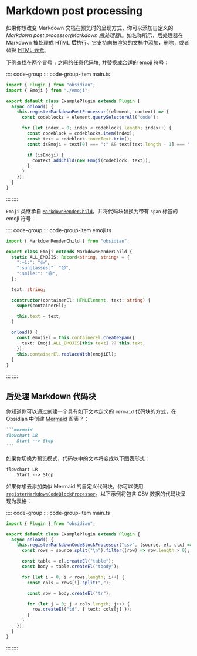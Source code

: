 # Markdown post processing

如果你想改变 Markdown 文档在预览时的呈现方式，你可以添加自定义的 _Markdown post processor(Markdown 后处理器)_。如名称所示，后处理器在 Markdown 被处理成 HTML **后**执行。它支持向被渲染的文档中添加，删除，或者替换 [HTML 元素](html-elements.md)。

下例查找在两个冒号 `:` 之间的任意代码块, 并替换成合适的 emoji 符号：

:::: code-group
::: code-group-item main.ts
```ts {6,15}
import { Plugin } from "obsidian";
import { Emoji } from "./emoji";

export default class ExamplePlugin extends Plugin {
  async onload() {
    this.registerMarkdownPostProcessor((element, context) => {
      const codeblocks = element.querySelectorAll("code");

      for (let index = 0; index < codeblocks.length; index++) {
        const codeblock = codeblocks.item(index);
        const text = codeblock.innerText.trim();
        const isEmoji = text[0] === ":" && text[text.length - 1] === ":";

        if (isEmoji) {
          context.addChild(new Emoji(codeblock, text));
        }
      }
    });
  }
}
```
:::
::::

`Emoji` 类继承自 [`MarkdownRenderChild`](../api/classes/MarkdownRenderChild.md)，并将代码块替换为带有 `span` 标签的 emoji 符号：

:::: code-group
::: code-group-item emoji.ts
```ts {3,19-22}
import { MarkdownRenderChild } from "obsidian";

export class Emoji extends MarkdownRenderChild {
  static ALL_EMOJIS: Record<string, string> = {
    ":+1:": "👍",
    ":sunglasses:": "😎",
    ":smile:": "😄",
  };

  text: string;

  constructor(containerEl: HTMLElement, text: string) {
    super(containerEl);

    this.text = text;
  }

  onload() {
    const emojiEl = this.containerEl.createSpan({
      text: Emoji.ALL_EMOJIS[this.text] ?? this.text,
    });
    this.containerEl.replaceWith(emojiEl);
  }
}
```
:::
::::

## 后处理 Markdown 代码块

你知道你可以通过创建一个具有如下文本定义的 `mermaid` 代码块的方式，在 Obsidian 中创建 [Mermaid](https://mermaid-js.github.io/) 图表？：

````md
```mermaid
flowchart LR
    Start --> Stop
```
````

如果你切换为预览模式，代码块中的文本将变成以下图表形式：

```mermaid
flowchart LR
    Start --> Stop
```

如果你想去添加类似 Mermaid 的自定义代码块，你可以使用 [`registerMarkdownCodeBlockProcessor`](../api/classes/Plugin_2.md#registermarkdowncodeblockprocessor)。以下示例将包含 CSV 数据的代码块呈现为表格：

:::: code-group
::: code-group-item main.ts
```ts
import { Plugin } from "obsidian";

export default class ExamplePlugin extends Plugin {
  async onload() {
    this.registerMarkdownCodeBlockProcessor("csv", (source, el, ctx) => {
      const rows = source.split("\n").filter((row) => row.length > 0);

      const table = el.createEl("table");
      const body = table.createEl("tbody");

      for (let i = 0; i < rows.length; i++) {
        const cols = rows[i].split(",");

        const row = body.createEl("tr");

        for (let j = 0; j < cols.length; j++) {
          row.createEl("td", { text: cols[j] });
        }
      }
    });
  }
}
```
:::
::::
